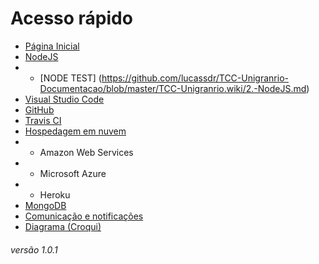 # Acesso rápido
* [Página Inicial](https://github.com/lucassdr/TCC-Unigranrio/wiki/Home/)
* [NodeJS](https://github.com/lucassdr/TCC-Unigranrio/wiki/NodeJS)
* * [NODE TEST] (https://github.com/lucassdr/TCC-Unigranrio-Documentacao/blob/master/TCC-Unigranrio.wiki/2.-NodeJS.md)
* [Visual Studio Code](https://github.com/lucassdr/TCC-Unigranrio/wiki/Visual-Studio-Code)
* [GitHub](https://github.com/lucassdr/TCC-Unigranrio/wiki/GitHub)
* [Travis CI](https://github.com/lucassdr/TCC-Unigranrio/wiki/Travis-CI)
* [Hospedagem em nuvem](https://github.com/lucassdr/TCC-Unigranrio/wiki/6.-Hospedagem-em-nuvem)
* * Amazon Web Services
* * Microsoft Azure
* * Heroku
* [MongoDB](https://github.com/lucassdr/TCC-Unigranrio/wiki/Mongo-DB)
* [Comunicação e notificações](https://github.com/lucassdr/TCC-Unigranrio/wiki/8.-Comunica%C3%A7%C3%A3o-e-notifica%C3%A7%C3%B5es)
* [Diagrama (Croqui)](https://github.com/lucassdr/TCC-Unigranrio/wiki/9.-Diagrama-(Croqui))

###### versão 1.0.1
